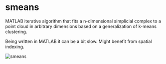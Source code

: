 # smeans
MATLAB iterative algorithm that fits a n-dimensional simplicial complex to a point cloud in arbitrary dimensions based on a generalization of k-means clustering.

Being written in MATLAB it can be a bit slow. Might benefit from spatial indexing. 

![smeans](https://github.com/codearxiv/smeans/blob/master/smeans.PNG)


